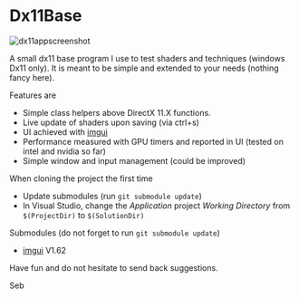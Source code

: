 # Dx11Base

![dx11appscreenshot](https://github.com/sebh/Dx11Base/blob/master/DX11Application.png)

A small dx11 base program I use to test shaders and techniques (windows Dx11 only).
It is meant to be simple and extended to your needs (nothing fancy here).

Features are
* Simple class helpers above DirectX 11.X functions.
* Live update of shaders upon saving (via ctrl+s)
* UI achieved with [imgui](https://github.com/ocornut/imgui)
* Performance measured with GPU timers and reported in UI (tested on intel and nvidia so far)
* Simple window and input management (could be improved)

When cloning the project the first time
* Update submodules (run `git submodule update`)
* In Visual Studio, change the _Application_ project _Working Directory_ from `$(ProjectDir)` to `$(SolutionDir)`

Submodules (do not forget to run `git submodule update`)
* [imgui](https://github.com/ocornut/imgui) V1.62

Have fun and do not hesitate to send back suggestions.

Seb
